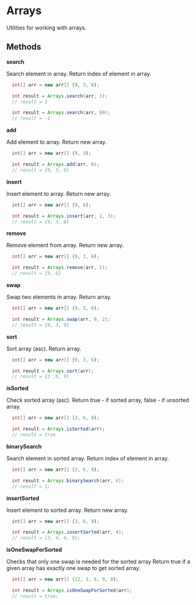# Arrays

Utilities for working with arrays.

## Methods

**search**

Search element in array.
Return index of element in array.

```java
  int[] arr = new arr[] {9, 3, 6);

  int result = Arrays.search(arr, 3);
  // result = 1

  int result = Arrays.search(arr, 99);
  // result = -1
```

**add**

Add element to array.
Return new array.

```java
  int[] arr = new arr[] {9, 3);

  int result = Arrays.add(arr, 6);
  // result = {9, 3, 6}
```

**insert**

Insert element to array.
Return new array.

```java
  int[] arr = new arr[] {9, 6);

  int result = Arrays.insert(arr, 1, 3);
  // result = {9, 3, 6}
```

**remove**

Remove element from array.
Return new array.

```java
  int[] arr = new arr[] {9, 3, 6);

  int result = Arrays.remove(arr, 1);
  // result = {9, 6}
```

**swap**

Swap two elements in array.
Return array.

```java
  int[] arr = new arr[] {9, 3, 6);

  int result = Arrays.swap(arr, 0, 2);
  // result = {6, 3, 9}
```

**sort**

Sort array (asc).
Return array.

```java
  int[] arr = new arr[] {9, 3, 6);

  int result = Arrays.sort(arr);
  // result = {3 ,6, 9}
```

**isSorted**

Check sorted array (asc).
Return true - if sorted array, false - if unsorted array.

```java
  int[] arr = new arr[] {3, 6, 9);

  int result = Arrays.isSorted(arr);
  // result = true
```

**binarySearch**

Search element in sorted array.
Return index of element in array.

```java
  int[] arr = new arr[] {3, 6, 9);

  int result = Arrays.binarySearch(arr, 6);
  // result = 1;
```

**insertSorted**

Insert element to sorted array.
Return new array.

```java
  int[] arr = new arr[] {3, 6, 9);

  int result = Arrays.insertSorted(arr, 4);
  // result = {3, 4, 6, 9};
```

**isOneSwapForSorted**

Checks that only one swap is needed for the sorted array
Return true if a given array has exactly one swap to get sorted array.

```java
  int[] arr = new arr[] {12, 3, 6, 9, 0);

  int result = Arrays.isOneSwapForSorted(arr);
  // result = true;
```
